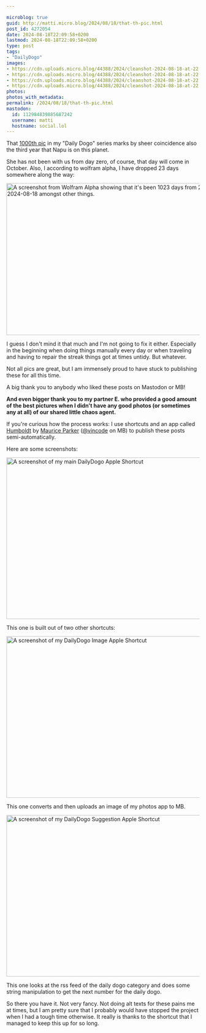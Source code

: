 ```yaml
---

microblog: true
guid: http://matti.micro.blog/2024/08/18/that-th-pic.html
post_id: 4272054
date: 2024-08-18T22:09:58+0200
lastmod: 2024-08-18T22:09:58+0200
type: post
tags:
- "DailyDogo"
images:
- https://cdn.uploads.micro.blog/44388/2024/cleanshot-2024-08-18-at-22.52.002x.png
- https://cdn.uploads.micro.blog/44388/2024/cleanshot-2024-08-18-at-22.36.202x.png
- https://cdn.uploads.micro.blog/44388/2024/cleanshot-2024-08-18-at-22.37.072x.png
- https://cdn.uploads.micro.blog/44388/2024/cleanshot-2024-08-18-at-22.37.392x.png
photos:
photos_with_metadata:
permalink: /2024/08/18/that-th-pic.html
mastodon:
  id: 112984839885687242
  username: matti
  hostname: social.lol
---
```

That [1000th pic](https://blog.martin-haehnel.de/2024/08/18/222309.html) in my "Daily Dogo" series marks by sheer coincidence also the third year that Napu is on this planet.

She has not been with us from day zero, of course, that day will come in October. Also, I according to wolfram alpha, I have dropped 23 days somewhere along the way:

<img src="uploads/2024/cleanshot-2024-08-18-at-22.52.002x.png" alt="A screenshot from Wolfram Alpha showing that it&#39;s been 1023 days from 2021-10-30 to 2024-08-18 amongst other things." title="CleanShot 2024-08-18 at 22.52.00@2x.png" border="0" width="599" height="396" />

I guess I don't mind it that much and I'm not going to fix it either. Especially in the beginning when doing things manually every day or when traveling and having to repair the streak things got at times untidy. But whatever.

Not all pics are great, but I am immensely proud to have stuck to publishing these for all this time.

A big thank you to anybody who liked these posts on Mastodon or MB!

**And even bigger thank you to my partner E. who provided a good amount of the best pictures when I didn't have any good photos (or sometimes any at all) of our shared little chaos agent.**

If you're curious how the process works: I use shortcuts and an app called [Humboldt](https://apps.apple.com/us/app/humboldt/id1592768206) by [Maurice Parker](https://vincode.io/2021/11/01/shortcuts-for-microblog.html) ([@vincode](https://micro.blog/vincode) on MB) to publish these posts semi-automatically.

Here are some screenshots:

<img src="uploads/2024/cleanshot-2024-08-18-at-22.36.202x.png" alt="A screenshot of my main DailyDogo Apple Shortcut" title="CleanShot 2024-08-18 at 22.36.20@2x.png" border="0" width="599" height="421" />

This one is built out of two other shortcuts:

<img src="uploads/2024/cleanshot-2024-08-18-at-22.37.072x.png" alt="A screenshot of my DailyDogo Image Apple Shortcut" title="CleanShot 2024-08-18 at 22.37.07@2x.png" border="0" width="599" height="421" />

This one converts and then uploads an image of my photos app to MB.

<img src="uploads/2024/cleanshot-2024-08-18-at-22.37.392x.png" alt="A screenshot of my DailyDogo Suggestion Apple Shortcut" title="CleanShot 2024-08-18 at 22.37.39@2x.png" border="0" width="599" height="421" />

This one looks at the rss feed of the daily dogo category and does some string manipulation to get the next number for the daily dogo.

So there you have it. Not very fancy. Not doing alt texts for these pains me at times, but I am pretty sure that I probably would have stopped the project when I had a tough time otherwise. It really is thanks to the shortcut that I managed to keep this up for so long.
